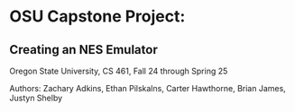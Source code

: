 # OSU Capstone Project:

## Creating an NES Emulator
<p>Oregon State University, CS 461, Fall 24 through Spring 25</p>
<p>Authors: Zachary Adkins, Ethan Pilskalns, Carter Hawthorne, Brian James, Justyn Shelby</p>

